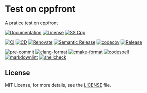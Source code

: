 # Test on cppfront

A pratice test on cppfront

[![Documentation](https://img.shields.io/badge/Documentation-mkdocs-blue)](https://msclock.github.io/test-on-cppfront)
[![License](https://img.shields.io/github/license/msclock/test-on-cppfront)](https://github.com/msclock/test-on-cppfront/blob/master/LICENSE)
[![SS Cpp](https://img.shields.io/badge/Serious%20Scaffold-c++-blue)](https://github.com/serious-scaffold/ss-cpp)

[![CI](https://github.com/msclock/test-on-cppfront/actions/workflows/ci.yml/badge.svg)](https://github.com/msclock/test-on-cppfront/actions/workflows/ci.yml)
[![CD](https://github.com/msclock/test-on-cppfront/actions/workflows/cd.yml/badge.svg)](https://github.com/msclock/test-on-cppfront/actions/workflows/cd.yml)
[![Renovate](https://github.com/msclock/test-on-cppfront/actions/workflows/renovate.yml/badge.svg)](https://github.com/msclock/test-on-cppfront/actions/workflows/renovate.yml)
[![Semantic Release](https://github.com/msclock/test-on-cppfront/actions/workflows/semantic-release.yml/badge.svg)](https://github.com/msclock/test-on-cppfront/actions/workflows/semantic-release.yml)
[![codecov](https://codecov.io/gh/msclock/test-on-cppfront/branch/master/graph/badge.svg?token=123456789)](https://codecov.io/gh/msclock/test-on-cppfront)
[![Release](https://img.shields.io/github/v/release/msclock/test-on-cppfront)](https://github.com/msclock/test-on-cppfront/releases)

[![pre-commit](https://img.shields.io/badge/pre--commit-enabled-brightgreen?logo=pre-commit)](https://github.com/pre-commit/pre-commit)
[![clang-format](https://img.shields.io/badge/clang--format-enabled-blue)](https://github.com/pre-commit/mirrors-clang-format)
[![cmake-format](https://img.shields.io/badge/cmake--format-enabled-blue)](https://github.com/cheshirekow/cmake-format-precommit)
[![codespell](https://img.shields.io/badge/codespell-enabled-blue)](https://github.com/codespell-project/codespell)
[![markdownlint](https://img.shields.io/badge/markdownlint-enabled-blue)](https://github.com/igorshubovych/markdownlint-cli)
[![shellcheck](https://img.shields.io/badge/shellcheck-enabled-blue)](https://github.com/shellcheck-py/shellcheck-py)

<!-- writes more things here -->

## License

MIT License, for more details, see the [LICENSE](https://github.com/msclock/test-on-cppfront/blob/master/LICENSE) file.
